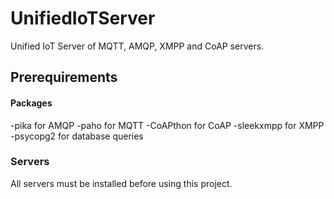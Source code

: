 # UnifiedIoTServer
Unified IoT Server of MQTT, AMQP, XMPP and CoAP servers.

## Prerequirements
#### Packages
-pika for AMQP
-paho for MQTT
-CoAPthon for CoAP
-sleekxmpp for XMPP
-psycopg2 for database queries 

### Servers
All servers must be installed before using this project.
